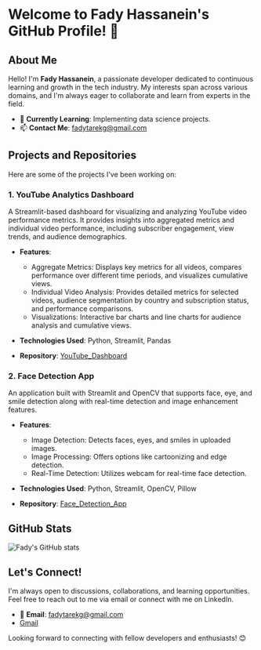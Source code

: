 # Welcome to Fady Hassanein's GitHub Profile! 👋

## About Me

Hello! I'm **Fady Hassanein**, a passionate developer dedicated to continuous learning and growth in the tech industry. My interests span across various domains, and I'm always eager to collaborate and learn from experts in the field.

- 🌱 **Currently Learning**: Implementing data science projects.
- 📫 **Contact Me**: fadytarekg@gmail.com

## Projects and Repositories

Here are some of the projects I've been working on:

### 1. YouTube Analytics Dashboard

A Streamlit-based dashboard for visualizing and analyzing YouTube video performance metrics. It provides insights into aggregated metrics and individual video performance, including subscriber engagement, view trends, and audience demographics.

- **Features**:
  - Aggregate Metrics: Displays key metrics for all videos, compares performance over different time periods, and visualizes cumulative views.
  - Individual Video Analysis: Provides detailed metrics for selected videos, audience segmentation by country and subscription status, and performance comparisons.
  - Visualizations: Interactive bar charts and line charts for audience analysis and cumulative views.

- **Technologies Used**: Python, Streamlit, Pandas

- **Repository**: [YouTube_Dashboard](https://github.com/FadyHassanein/Youtube_Dashboard)

### 2. Face Detection App

An application built with Streamlit and OpenCV that supports face, eye, and smile detection along with real-time detection and image enhancement features.

- **Features**:
  - Image Detection: Detects faces, eyes, and smiles in uploaded images.
  - Image Processing: Offers options like cartoonizing and edge detection.
  - Real-Time Detection: Utilizes webcam for real-time face detection.

- **Technologies Used**: Python, Streamlit, OpenCV, Pillow

- **Repository**: [Face_Detection_App](https://github.com/FadyHassanein/Face_Detection_App)

## GitHub Stats

![Fady's GitHub stats](https://github-readme-stats.vercel.app/api?username=FadyHassanein&show_icons=true&theme=radical)

## Let's Connect!

I'm always open to discussions, collaborations, and learning opportunities. Feel free to reach out to me via email or connect with me on LinkedIn.

- 📧 **Email**: fadytarekg@gmail.com
- [Gmail](fadytarekg@gmail.com)

Looking forward to connecting with fellow developers and enthusiasts! 😊
